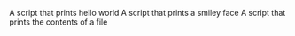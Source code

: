 A script that prints hello world
A script that prints a smiley face
A script that prints the contents of a file
